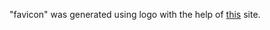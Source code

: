 "favicon" was generated using logo with the help of [this](https://realfavicongenerator.net/) site.
